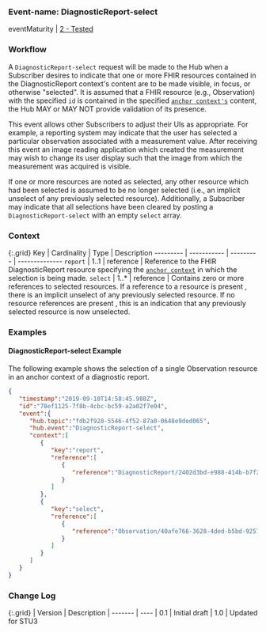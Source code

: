### Event-name: DiagnosticReport-select

eventMaturity | [2 - Tested](3-1-2-eventmaturitymodel.html)

### Workflow
A `DiagnosticReport-select` request will be made to the Hub when a Subscriber desires to indicate that one or more FHIR resources contained in the DiagnosticReport context's content are to be made visible, in focus, or otherwise "selected". It is assumed that a FHIR resource (e.g., Observation) with the specified `id` is contained in the specified [`anchor context's`](5_glossary.html) content, the Hub MAY or MAY NOT provide validation of its presence.

This event allows other Subscribers to adjust their UIs as appropriate.  For example, a reporting system may indicate that the user has selected a particular observation associated with a measurement value. After receiving this event an image reading application which created the measurement may wish to change its user display such that the image from which the measurement was acquired is visible.

If one or more resources are noted as selected, any other resource which had been selected is assumed to be no longer selected (i.e., an implicit unselect of any previously selected resource).  Additionally, a Subscriber may indicate that all selections have been cleared by posting a `DiagnosticReport-select` with an empty `select` array. 

### Context

{:.grid}
Key       | Cardinality | Type      | Description
--------- | ----------- | --------- | --------------
`report`  | 1..1        | reference | Reference to the FHIR DiagnosticReport resource specifying the [`anchor context`](5_glossary.html) in which the selection is being made.
`select`  | 1..*        | reference | Contains zero or more references to selected resources. If a reference to a resource is present , there is an implicit unselect of any previously selected resource. If no resource references are present , this is an indication that any previously selected resource is now unselected.


### Examples

#### DiagnosticReport-select Example

The following example shows the selection of a single Observation resource in an anchor context of a diagnostic report.

```json
{
   "timestamp":"2019-09-10T14:58:45.988Z",
   "id":"78ef1125-7f8b-4cbc-bc59-a2a02f7e04",
   "event":{
      "hub.topic":"fdb2f928-5546-4f52-87a0-0648e9ded065",
      "hub.event":"DiagnosticReport-select",
      "context":[
         {
            "key":"report",
            "reference":[
               {
                  "reference":"DiagnosticReport/2402d3bd-e988-414b-b7f2-4322e86c9327"
               }
            ]
         },
         {
            "key":"select",
            "reference":[
               {
                  "reference":"Observation/40afe766-3628-4ded-b5bd-925727c013b3"
               }
            ]
         }
      ]
   }
}
```

### Change Log

{:.grid}
| Version | Description
| ------- | ----
| 0.1 | Initial draft
| 1.0 | Updated for STU3
